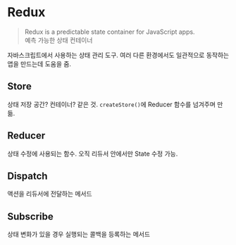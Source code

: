 # Redux

> Redux is a predictable state container for JavaScript apps.<br/>
> 예측 가능한 상태 컨테이너

자바스크립트에서 사용하는 상태 관리 도구. 여러 다른 환경에서도 일관적으로 동작하는 앱을 만드는데 도움을 줌.

## Store

상태 저장 공간? 컨테이너? 같은 것. `createStore()`에 Reducer 함수를 넘겨주며 만듦.

## Reducer

상태 수정에 사용되는 함수. 오직 리듀서 안에서만 State 수정 가능.

## Dispatch

액션을 리듀서에 전달하는 메서드

## Subscribe

상태 변화가 있을 경우 실행되는 콜백을 등록하는 메서드
